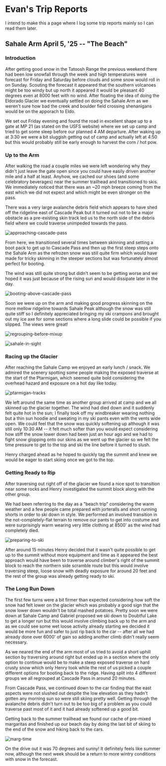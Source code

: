 # Evan's Trip Reports

I intend to make this a page where I log some trip reports mainly so I can read them later.

## Sahale Arm April 5, '25 -- "The Beach"

### Introduction

After getting good snow in the Tatoosh Range the previous weekend there had been low snowfall through the week and high temperatures were forecast for Friday and Saturday before clouds and some snow would roll in on Sunday.
Scouting the forecast it appeared that the southern volcanoes might be too windy but up north it appeared it would be pleasant 40 degrees even at 8000 feet with no wind.
After floating the idea of doing the Eldorado Glacier we eventually settled on doing the Sahale Arm as we weren't sure how bad the creek and boulder field crossing shenanigans would be on the apporach to Eldo.

We set out Friday evening and found the road in excellent shape up to a gate at MP 21 (as stated on the USFS website) where we set up camp and tried to get some sleep before our planned 4 AM departure.
After waking up at 3:30 we were a bit sluggish getting out of camp and actually left at 4:50 but this would probably still be early enough to harvest the corn / hot pow.

### Up to the Arm

After walking the road a couple miles we were left wondering why they didn't just leave the gate open since you could have easily driven another mile and a half at least. Anyhow, we cached our shoes (and some celebratory beverages) near the summer trailhead and transitioned to skis.
We immediately noticed that there was an ~20 mph breeze coming from the east which we did not expect and which might be even stronger on the pass.

There was a very large avalanche debris field which appears to have shed off the ridgeline east of Cascade Peak but it turned out not to be a major obstacle as a pre-existing skin track led us to the north side of the debris field where we could traverse unimpeded towards the pass.

![approaching-cascade-pass](https://lh3.googleusercontent.com/pw/AP1GczOPqJJx-R7-LqSHYQ8mxoZ0i8l-zgV5uVaN9Od9I-wB4LIcpSz03QN8bQSNb0JOPv_QdLrLpF8zB3LNaW01oBxXV7HHbJgYTjImHo7o1cSIa1fMdtsiGpt_2o6PVw9NCX8DNPXv1xzoq1vD2T-zV7bqsg=w980-h1306-s-no?authuser=0)

From here, we transitioned several times between skinning and setting a boot pack to get up to Cascade Pass and then up the first steep steps onto the Sahale Arm as the refrozen snow was still quite firm which would have made for tricky skinning in the steeper sections but was fortunately almost perfect for booting.

The wind was still quite strong but didn't seem to be getting worse and we hoped it was just because of the rising sun and would dissipate later in the day.

![booting-above-cascade-pass](https://lh3.googleusercontent.com/pw/AP1GczP2NWf7qYCBe7bU898u3dtNns1oINge6Hjobw_etxvTOaEqisBXz802vm5Xl4Mfe4jw9270C_bLdeaikJak-sBmwgeMvdL5kXpRizo-kILCaGGnsOC2KUxAXD1WpHSHFTHDZO990LhiUIaRWitPp8yHmw=w980-h1306-s-no?authuser=0)

Soon we were up on the arm and making good progress skinning on the more mellow ridgeline towards Sahale Peak although the snow was still quite stiff so I definitely appreciated bringing my ski crampons and brought out my ice axe for some sections where a long slide could be possible if you slipped.
The views were great!

![regrouping-before-mixup](https://lh3.googleusercontent.com/pw/AP1GczPXc2m3JMr_aWg9PoCEJV6IFxswdAN15FLyD5IsQbDVpCY2H5CxwcNCc2kvczdUrpcOcYop30XbV5L7cWJKeN0eqy-MGo-SbYYFPEqcFZNPWX5TUjmYjut0GfDQHyflLirHn1kcZiZp7Bge9ogCa28xQg=w980-h1306-s-no?authuser=0)

![sahale-in-sight](https://lh3.googleusercontent.com/pw/AP1GczMP4JY4lG5DSl7R5P_dtyGa9pzC8N4xZvUATZdM6MNjongh3rWHrR5IUUdxcajvBw2ybuqoRC8kCh_rMiME0kzHm7slW3I9orqo2BKzcu4S6qM6nqFymmdzDoHhuCUE8peC7UWX4hyNxsG7xWqHuK0Y-A=w980-h1306-s-no?authuser=0)

### Racing up the Glacier

After reaching the Sahale Camp we enjoyed an early lunch / snack.
We admired the scenery spotting some people making the exposed traverse at the start of the Ptarmigan, which seemed quite bold considering the overhead hazard and exposure on a hot day like today.

![ptarmigan-tracks](https://lh3.googleusercontent.com/pw/AP1GczNFP4CYRyPo9IVMS6jNB3A97DtP-tqfGiSSD3a3woriuGbSV8WmM2lgkzROYdfNMPZptM5kYtn4tAT7130i8xBnme-APh5utuXp2MWVZMqCz4y3elP4B_q8r6AEdhK3OF4DSXYLMU-2m8yYzCz3JdKOQg=w980-h1306-s-no?authuser=0)

We left around the same time as another group arrived at camp and we all skinned up the glacier together.
The wind had died down and it suddenly felt quite hot in the sun; I finally took off my windbreaker wearing nothing but a thin sun hoodie and sweating in my ski pants even with the vents wide open.
We could feel that the snow was quickly softening up although it was still only 10:30 AM -- it felt much softer than you would expect considering how stiff the snow lower down had been just an hour ago and we had to fight snow glopping onto our skins as we went up the glacier so we felt the time pressure to get to the top and ski the line before it turned to slush.

Henry charged ahead as he hoped to quickly tag the summit and knew we would be eager to start skiing once we got to the top.

### Getting Ready to Rip
After traversing out right off of the glacier we found a nice spot to transition near some rocks and Henry investigated the summit block along with the other group.

We had been referring to the day as a "beach trip" considering the warm weather and a few people came prepared with jorteralls and short running shorts in order to ski down in style.
We performed an involved transition in the not-completely-flat terrain to remove our pants to get into costume and were surprisingly warm wearing very little clothing at 8500' as the wind had completely died.

![preparing-to-ski](https://lh3.googleusercontent.com/pw/AP1GczOinSOBAfVJ741aYz8x7p4E2gIZ8PM4YEkBcc5Fmb1M8fSF8DeoNMTKU68JBfIVkKlU0Om62ssh3-kCqArfaOUuiGlBm4B8tu8aXAs095p8Qsb9-poYo2ohatYWv3IiNm_p1by36_rb3MqvzvEY4OUd0A=w980-h1306-s-no?authuser=0)

After around 15 minutes Henry decided that it wasn't quite possible to get up to the summit without more equipment and time as it appeared the best approach would have been to traverse around climber's right of the summit block to reach the northern side scramble route but this would involve traversing steep, loose snow with deadly exposure for around 20 feet and the rest of the group was already getting ready to ski.

### The Long Run Down

The first few turns were a bit firmer than expected considering how soft the snow had felt lower on the glacier which was probably a good sign that the snow lower down wouldn't be total mashed potatoes.
Pretty soon we were down at Sahale Camp and Gabriel proposed we ski down to Doubtful Lake to get a longer run but this would involve climbing back up to the arm and as we could see some wet loose activity already starting we decided it would be more fun and safer to just rip back to the car -- after all we had already done over 6000' of gain so adding another climb didn't really seem necessary.

As we neared the end of the arm most of us tried to avoid a short uphill section by traversing around right but ended up in a section where the only option to continue would be to make a steep exposed traverse on hard crusty snow which only Henry took while the rest of us picked a couple different options for booting back to the ridge.
Having split into 4 different groups we all regrouped at Cascade Pass in around 20 minutes.

From Cascade Pass, we continued down to the car finding that the east aspects were not slushed out despite the low elevation as they hadn't gotten any morning sun so were still skiing pretty well. Getting through the avalanche debris didn't turn out to be too big of a problem as you could traverse past most of it and it had already softened up a good bit.

Getting back to the summer trailhead we found our cache of pre-mixed margaritas and finished up our beach day by doing the last bit of skiing to the end of the snow and hiking back to the cars.

![marg-time](https://lh3.googleusercontent.com/pw/AP1GczPrHKl5KU8Wo0KshRJiTazc9cazO_7jlTcfwv6tdq1qToW_hOUta6kzff2VeaIklOAx2npBqU8zjygUIvHy13yotCJXiuA0fKNy03zAvBfGOAB1mAbqy2JO2pGDybXGRqdvGrEskfShZtOgItS-wSY2kw=w1278-h959-s-no?authuser=0)

On the drive out it was 70 degrees and sunny!
It definitely feels like summer now, although the next week should be a return to more wintry conditions with snow in the forecast.
